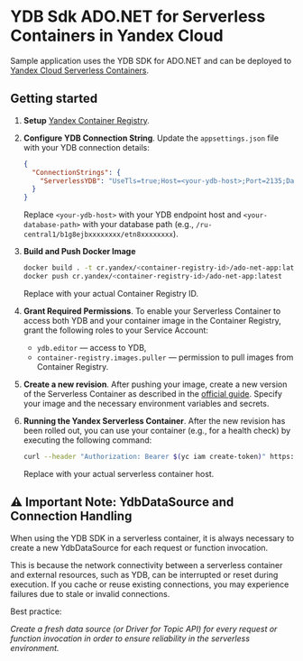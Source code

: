 # YDB Sdk ADO.NET for Serverless Containers in Yandex Cloud

Sample application uses the YDB SDK for ADO.NET and can be deployed
to [Yandex Cloud Serverless Containers](https://yandex.cloud/en/docs/serverless-containers/).

## Getting started

1. **Setup** [Yandex Container Registry](https://yandex.cloud/en/docs/container-registry/operations/registry/registry-create).
2. **Configure YDB Connection String**. Update the `appsettings.json` file with your YDB connection details:
   ```json
   {
     "ConnectionStrings": {
       "ServerlessYDB": "UseTls=true;Host=<your-ydb-host>;Port=2135;Database=<your-database-path>"
     }
   }
   ```
   Replace `<your-ydb-host>` with your YDB endpoint host and `<your-database-path>` with your database path (e.g., `/ru-central1/b1g8ejbxxxxxxxx/etn8xxxxxxxx`).
3. **Build and Push Docker Image**
   ```bash 
   docker build . -t cr.yandex/<container-registry-id>/ado-net-app:latest
   docker push cr.yandex/<container-registry-id>/ado-net-app:latest
   ```
   Replace <container-registry-id> with your actual Container Registry ID.
4. **Grant Required Permissions**. To enable your Serverless Container to access both YDB and your container image in
   the Container Registry, grant the following roles to your Service Account:

    - `ydb.editor` — access to YDB,
    - `container-registry.images.puller` — permission to pull images from Container Registry.

5. **Create a new revision**. After pushing your image, create a new version of the Serverless Container as described in
   the [official guide](https://yandex.cloud/en/docs/serverless-containers/quickstart/container#create-revision).
   Specify your image and the necessary environment variables and secrets.

6. **Running the Yandex Serverless Container**.
   After the new revision has been rolled out, you can use your container (e.g., for a health check) by executing the
   following command:
   ```bash
   curl --header "Authorization: Bearer $(yc iam create-token)" https://<serverless-container-host>/
   ```
   Replace <serverless-container-host> with your actual serverless container host.

## ⚠️ Important Note: YdbDataSource and Connection Handling

When using the YDB SDK in a serverless container, it is always necessary to create a new YdbDataSource for each request
or function invocation.

This is because the network connectivity between a serverless container and external resources, such as YDB, can be
interrupted or reset during execution. If you cache or reuse existing connections, you may experience failures due to
stale or invalid connections.

Best practice:

_Create a fresh data source (or Driver for Topic API) for every request or function invocation in order to ensure
reliability in the serverless environment._
